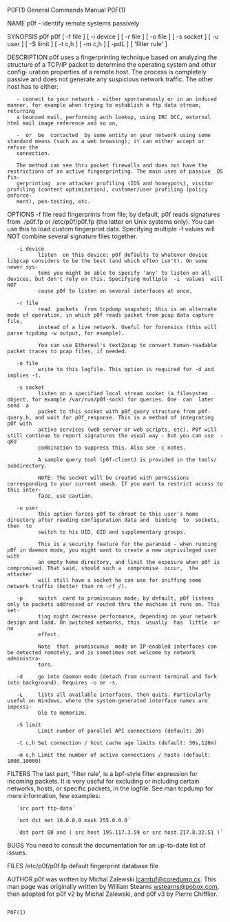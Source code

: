 P0F(1)                                                        General Commands Manual                                                       P0F(1)

NAME
       p0f - identify remote systems passively

SYNOPSIS
       p0f  p0f  [ -f file ] [ -i device ] [ -r file ] [ -o file ] [ -s socket ] [ -u user ] [ -S limit ] [ -t c,h ] [ -m c,h ] [ -pdL ] [ 'filter
       rule' ]

DESCRIPTION
       p0f uses a fingerprinting technique based on analyzing the structure of a TCP/IP packet to determine the operating system and other config‐
       uration properties of a remote host. The process is completely passive and does not generate any suspicious network traffic. The other host
       has to either:

       - connect to your network - either spontaneously or in an induced manner, for example when trying to establish a ftp data stream, returning
       a bounced mail, performing auth lookup, using IRC DCC, external html mail image reference and so on,

       -  or  be  contacted  by some entity on your network using some standard means (such as a web browsing); it can either accept or refuse the
       connection.

       The method can see thru packet firewalls and does not have the restrictions of an active fingerprinting. The main uses of passive  OS  fin‐
       gerprinting  are attacker profiling (IDS and honeypots), visitor profiling (content optimization), customer/user profiling (policy enforce‐
       ment), pen-testing, etc.

OPTIONS
       -f file
              read fingerprints from file; by default, p0f reads signatures from ./p0f.fp or /etc/p0f/p0f.fp (the latter on  Unix  systems  only).
              You can use this to load custom fingerprint data.  Specifying multiple -f values will NOT combine several signature files together.

       -i device
              listen  on this device; p0f defaults to whatever device libpcap considers to be the best (and which often isn't). On some newer sys‐
              tems you might be able to specify 'any' to listen on all devices, but don't rely on this. Specifying multiple  -i  values  will  NOT
              cause p0f to listen on several interfaces at once.

       -r file
              read  packets  from tcpdump snapshot; this is an alternate mode of operation, in which p0f reads packet from pcap data capture file,
              instead of a live network. Useful for forensics (this will parse tcpdump -w output, for example).

              You can use Ethereal's text2pcap to convert human-readable packet traces to pcap files, if needed.

       -o file
              write to this logfile. This option is required for -d and implies -t.

       -s socket
              listen on a specified local stream socket (a filesystem object, for example /var/run/p0f-sock) for queries. One  can  later  send  a
              packet to this socket with p0f_query structure from p0f-query.h, and wait for p0f_response. This is a method of integrating p0f with
              active services (web server or web scripts, etc). P0f will still continue to report signatures the usual way - but you can use  -qKU
              combination to suppress this. Also see -c notes.

              A sample query tool (p0f-client) is provided in the tools/ subdirectory.

              NOTE: The socket will be created with permissions corresponding to your current umask. If you want to restrict access to this inter‐
              face, use caution.

       -u user
              this option forces p0f to chroot to this user's home directory after reading configuration data and  binding  to  sockets,  then  to
              switch to his UID, GID and supplementary groups.

              This is a security feature for the paranoid - when running p0f in daemon mode, you might want to create a new unprivileged user with
              an empty home directory, and limit the exposure when p0f is compromised. That said, should such a  compromise  occur,  the  attacker
              will still have a socket he can use for sniffing some network traffic (better than rm -rf /).

       -p     switch  card to promiscuous mode; by default, p0f listens only to packets addressed or routed thru the machine it runs on. This set‐
              ting might decrease performance, depending on your network design and load. On switched networks, this  usually  has  little  or  no
              effect.

              Note  that  promiscuous  mode on IP-enabled interfaces can be detected remotely, and is sometimes not welcome by network administra‐
              tors.

       -d     go into daemon mode (detach from current terminal and fork into background). Requires -o or -s.

       -L     lists all available interfaces, then quits. Particularly useful on Windows, where the system-generated interface names are  impossi‐
              ble to memorize.

       -S limit
              Limit number of parallel API connections (default: 20)

       -t c,h Set connection / host cache age limits (default: 30s,120m)

       -m c,h Limit the number of active connections / hosts (default: 1000,10000)

FILTERS
       The  last  part, 'filter rule', is a bpf-style filter expression for incoming packets. It is very useful for excluding or including certain
       networks, hosts, or specific packets, in the logfile. See man tcpdump for more information, few examples:

       ´src port ftp-data´

       ´not dst net 10.0.0.0 mask 255.0.0.0´

       ´dst port 80 and ( src host 195.117.3.59 or src host 217.8.32.51 )´

BUGS
       You need to consult the documentation for an up-to-date list of issues.

FILES
       /etc/p0f/p0f.fp
              default fingerprint database file

AUTHOR
       p0f was written by Michal Zalewski <lcamtuf@coredump.cx>.  This man page was originally written by  William  Stearns  <wstearns@pobox.com>,
       then adopted for p0f v2 by Michal Zalewski, and p0f v3 by Pierre Chifflier.

                                                                                                                                            P0F(1)
